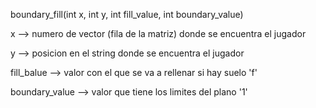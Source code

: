 boundary_fill(int x, int y, int fill_value, int boundary_value)

x --> numero de vector (fila de la matriz) donde se encuentra el jugador

y --> posicion en el string donde se encuentra el jugador

fill_balue --> valor con el que se va a rellenar si hay suelo 'f'

boundary_value --> valor que tiene los limites del plano '1'
